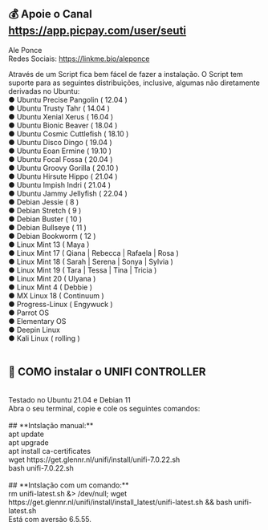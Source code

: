 ## 💰 Apoie o Canal https://app.picpay.com/user/seuti

Ale Ponce<br>
Redes Sociais: https://linkme.bio/aleponce<br>

Através de um Script fica bem fácel de fazer a instalação. O Script tem suporte para as seguintes distribuições, inclusive, algumas não diretamente derivadas no Ubuntu:<br>
● Ubuntu Precise Pangolin ( 12.04 )<br>
● Ubuntu Trusty Tahr ( 14.04 )<br>
● Ubuntu Xenial Xerus ( 16.04 )<br>
● Ubuntu Bionic Beaver ( 18.04 )<br>
● Ubuntu Cosmic Cuttlefish ( 18.10 )<br>
● Ubuntu Disco Dingo ( 19.04 )<br>
● Ubuntu Eoan Ermine ( 19.10 )<br>
● Ubuntu Focal Fossa ( 20.04 )<br>
● Ubuntu Groovy Gorilla ( 20.10 )<br>
● Ubuntu Hirsute Hippo ( 21.04 )<br>
● Ubuntu Impish Indri ( 21.04 )<br>
● Ubuntu Jammy Jellyfish ( 22.04 )<br>
● Debian Jessie ( 8 )<br>
● Debian Stretch ( 9 )<br>
● Debian Buster ( 10 )<br>
● Debian Bullseye ( 11 )<br>
● Debian Bookworm ( 12 )<br>
● Linux Mint 13 ( Maya )<br>
● Linux Mint 17 ( Qiana | Rebecca | Rafaela | Rosa )<br>
● Linux Mint 18 ( Sarah | Serena | Sonya | Sylvia )<br>
● Linux Mint 19 ( Tara | Tessa | Tina | Tricia )<br>
● Linux Mint 20 ( Ulyana )<br>
● Linux Mint 4 ( Debbie )<br>
● MX Linux 18 ( Continuum )<br>
● Progress-Linux ( Engywuck )<br>
● Parrot OS<br>
● Elementary OS<br>
● Deepin Linux<br>
● Kali Linux ( rolling )<br>
<br>

## **📡 COMO instalar o UNIFI CONTROLLER**
<br>
Testado no Ubuntu 21.04 e Debian 11<br>
Abra o seu terminal, copie e cole os seguintes comandos:<br>
<br>
## **Intslação manual:**<br>
apt update<br>
apt upgrade<br>
apt install ca-certificates<br>
wget https://get.glennr.nl/unifi/install/unifi-7.0.22.sh<br>
bash unifi-7.0.22.sh<br>
<br>
## **Intslação com um comando:**<br>
rm unifi-latest.sh &> /dev/null; wget https://get.glennr.nl/unifi/install/install_latest/unifi-latest.sh && bash unifi-latest.sh<br>
Está com aversão 6.5.55.
<br>

